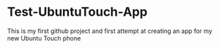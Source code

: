 # Test-UbuntuTouch-App
This is my first github project and first attempt at creating an app for my new Ubuntu Touch phone
